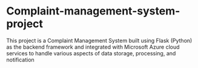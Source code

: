 # Complaint-management-system-project
This project is a Complaint Management System built using Flask (Python) as the backend framework and integrated with Microsoft Azure cloud services to handle various aspects of data storage, processing, and notification
